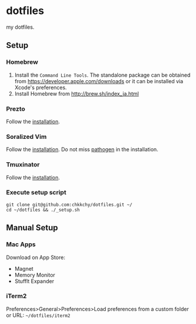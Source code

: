 dotfiles
==================================================
my dotfiles.


Setup
--------------------------------------------------


### Homebrew
1. Install the `Command Line Tools`. The standalone package can be obtained from <https://developer.apple.com/downloads> or it can be installed via Xcode's preferences.
2. Install Homebrew from <http://brew.sh/index_ja.html>

### Prezto
Follow the [installation](https://github.com/chkkchy/prezto#installation).


### Soralized Vim
Follow the [installation](https://github.com/altercation/vim-colors-solarized#option-2-pathogen-installation-recommended).
Do not miss [pathogen](https://github.com/tpope/vim-pathogen#installation) in the installation.


### Tmuxinator
Follow the [installation](https://github.com/tmuxinator/tmuxinator#installation).


### Execute setup script
```
git clone git@github.com:chkkchy/dotfiles.git ~/
cd ~/dotfiles && ./_setup.sh
```


Manual Setup
--------------------------------------------------


### Mac Apps
Download on App Store:

- Magnet
- Memory Monitor
- Stufflt Expander


### iTerm2
Preferences>General>Preferences>Load preferences from a custom folder or URL: `~/dotfiles/iterm2`

